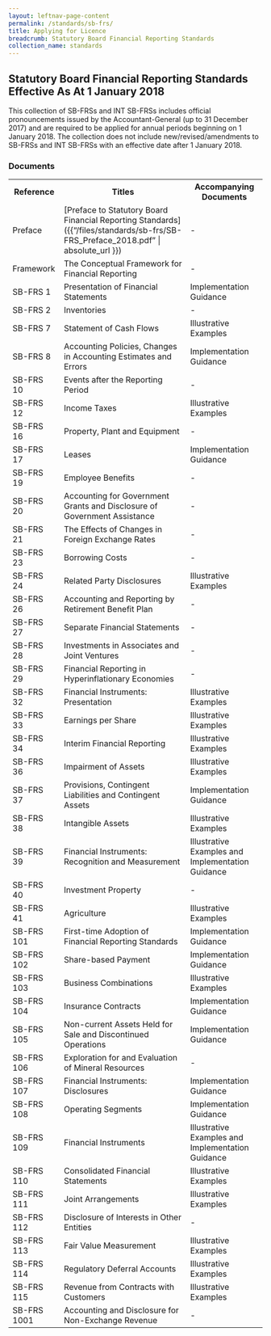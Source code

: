 ```yaml
---
layout: leftnav-page-content
permalink: /standards/sb-frs/ 
title: Applying for Licence 
breadcrumb: Statutory Board Financial Reporting Standards
collection_name: standards
---
```


## **Statutory Board Financial Reporting Standards Effective As At 1 January 2018**

This collection of SB-FRSs and INT SB-FRSs includes official pronouncements issued by the Accountant-General (up to 31 December 2017) and are required to be applied for annual periods beginning on 1 January 2018. The collection does not include new/revised/amendments to SB-FRSs and INT SB-FRSs with an effective date after 1 January 2018.

### **Documents**

<table class="v-table">
  <tr>
    <th>Reference</th>
    <th>Titles</th>
    <th>Accompanying Documents</th>
  </tr>
  <tr>
    <td>Preface</td>
    <td>[Preface to Statutory Board Financial Reporting Standards]({{“/files/standards/sb-frs/SB-FRS_Preface_2018.pdf” | absolute_url }})</td>
    <td>-</td>
  </tr>
  <tr>
    <td>Framework</td>
    <td>The Conceptual Framework for Financial Reporting</td>
    <td>-</td>
  </tr>
  <tr>
    <td>SB-FRS 1</td>
    <td>Presentation of Financial Statements</td>
    <td>Implementation Guidance</td>
  </tr>
  <tr>
    <td>SB-FRS 2</td>
    <td>Inventories</td>
    <td>-</td>
  </tr>
  <tr>
    <td>SB-FRS 7</td>
    <td>Statement of Cash Flows</td>
    <td>Illustrative Examples</td>
  </tr>
  <tr>
    <td>SB-FRS 8</td>
    <td>Accounting Policies, Changes in Accounting Estimates and Errors</td>
    <td>Implementation Guidance</td>
  </tr>
  <tr>
    <td>SB-FRS 10</td>
    <td>Events after the Reporting Period</td>
    <td>-</td>
  </tr>
  <tr>
    <td>SB-FRS 12</td>
    <td>Income Taxes</td>
    <td>Illustrative Examples</td>
  </tr>
  <tr>
    <td>SB-FRS 16</td>
    <td>Property, Plant and Equipment</td>
    <td>-</td>
  </tr>
  <tr>
    <td>SB-FRS 17</td>
    <td>Leases</td>
    <td>Implementation Guidance</td>
  </tr>
  <tr>
    <td>SB-FRS 19</td>
    <td>Employee Benefits</td>
    <td>-</td>
  </tr>
  <tr>
    <td>SB-FRS 20</td>
    <td>Accounting for Government Grants and Disclosure of Government Assistance</td>
    <td>-</td>
  </tr>
  <tr>
    <td>SB-FRS 21</td>
    <td>The Effects of Changes in Foreign Exchange Rates</td>
    <td>-</td>
  </tr>
  <tr>
    <td>SB-FRS 23</td>
    <td>Borrowing Costs</td>
    <td>-</td>
  </tr>
  <tr>
    <td>SB-FRS 24</td>
    <td>Related Party Disclosures</td>
    <td>Illustrative Examples</td>
  </tr>
  <tr>
    <td>SB-FRS 26</td>
    <td>Accounting and Reporting by Retirement Benefit Plan</td>
    <td>-</td>
  </tr>
  <tr>
    <td>SB-FRS 27</td>
    <td>Separate Financial Statements</td>
    <td>-</td>
  </tr>
  <tr>
    <td>SB-FRS 28</td>
    <td>Investments in Associates and Joint Ventures</td>
    <td>-</td>
  </tr>
  <tr>
    <td>SB-FRS 29</td>
    <td>Financial Reporting in Hyperinflationary Economies</td>
    <td>-</td>
  </tr>
  <tr>
    <td>SB-FRS 32</td>
    <td>Financial Instruments: Presentation</td>
    <td>Illustrative Examples</td>
  </tr>
  <tr>
    <td>SB-FRS 33</td>
    <td>Earnings per Share</td>
    <td>Illustrative Examples</td>
  </tr>
  <tr>
    <td>SB-FRS 34</td>
    <td>Interim Financial Reporting</td>
    <td>Illustrative Examples</td>
  </tr>
  <tr>
    <td>SB-FRS 36</td>
    <td>Impairment of Assets</td>
    <td>Illustrative Examples</td>
  </tr>
  <tr>
    <td>SB-FRS 37</td>
    <td>Provisions, Contingent Liabilities and Contingent Assets</td>
    <td>Implementation Guidance</td>
  </tr>
  <tr>
    <td>SB-FRS 38</td>
    <td>Intangible Assets</td>
    <td>Illustrative Examples</td>
  </tr>
  <tr>
    <td>SB-FRS 39</td>
    <td>Financial Instruments: Recognition and Measurement</td>
    <td> Illustrative Examples and Implementation Guidance</td>
  </tr>
  <tr>
    <td>SB-FRS 40</td>
    <td>Investment Property</td>
    <td>-</td>
  </tr>
  <tr>
    <td>SB-FRS 41</td>
    <td>Agriculture</td>
    <td>Illustrative Examples</td>
  </tr>
  <tr>
    <td>SB-FRS 101</td>
    <td>First-time Adoption of Financial Reporting Standards</td>
    <td>Implementation Guidance</td>
  </tr>
  <tr>
    <td>SB-FRS 102</td>
    <td>Share-based Payment</td>
    <td>Implementation Guidance</td>
  </tr>
  <tr>
    <td>SB-FRS 103</td>
    <td>Business Combinations</td>
    <td>Illustrative Examples</td>
  </tr>
  <tr>
    <td>SB-FRS 104</td>
    <td>Insurance Contracts</td>
    <td>Implementation Guidance</td>
  </tr>
  <tr>
    <td>SB-FRS 105</td>
    <td>Non-current Assets Held for Sale and Discontinued Operations</td>
    <td>Implementation Guidance</td>
  </tr>
  <tr>
    <td>SB-FRS 106</td>
    <td>Exploration for and Evaluation of Mineral Resources</td>
    <td>-</td>
  </tr>
  <tr>
    <td>SB-FRS 107</td>
    <td>Financial Instruments: Disclosures</td>
    <td>Implementation Guidance</td>
  </tr>
  <tr>
    <td>SB-FRS 108</td>
    <td>Operating Segments</td>
    <td>Implementation Guidance</td>
  </tr>
  <tr>
    <td>SB-FRS 109</td>
    <td>Financial Instruments</td>
    <td>Illustrative Examples and Implementation Guidance</td>
  </tr>
  <tr>
    <td>SB-FRS 110</td>
    <td>Consolidated Financial Statements</td>
    <td>Illustrative Examples</td>
  </tr>
  <tr>
    <td>SB-FRS 111</td>
    <td>Joint Arrangements</td>
    <td>Illustrative Examples</td>
  </tr>
  <tr>
    <td>SB-FRS 112</td>
    <td>Disclosure of Interests in Other Entities</td>
    <td>-</td>
  </tr>
  <tr>
    <td>SB-FRS 113</td>
    <td>Fair Value Measurement</td>
    <td>Illustrative Examples</td>
  </tr>
  <tr>
    <td>SB-FRS 114</td>
    <td>Regulatory Deferral Accounts</td>
    <td>Illustrative Examples</td>
  </tr>
  <tr>
    <td>SB-FRS 115</td>
    <td>Revenue from Contracts with Customers</td>
    <td>Illustrative Examples</td>
  </tr>
  <tr>
    <td>SB-FRS 1001</td>
    <td>Accounting and Disclosure for Non-Exchange Revenue</td>
    <td>-</td>
  </tr>
</table>
